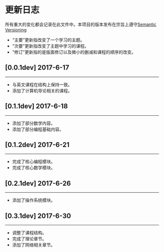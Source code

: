 # 更新日志

所有重大的变化都会记录在此文件中。本项目的版本发布在宗旨上遵守[Semantic Versioning](http://semver.org/lang/zh-CN/)

- “主要”更新指改变了一个学习的主题。
- “次要”更新指改变了主题中学习的课程。
- “修订”更新指的是版面修订以及微小的删减和课程的顺序的改变。

## [0.0.1dev] 2017-6-17

---

- 与英文课程在结构上保持一致。
- 添加了计算机导论相关的课程。

## [0.1.1dev] 2017-6-18

---

- 添加了部分数学内容。
- 添加了部分编程基础内容。

## [0.1.2dev] 2017-6-21

---

- 完成了核心编程模块。
- 完成了核心数学模块。

## [0.2.1dev] 2017-6-26

---

- 添加了操作系统模块。

## [0.3.1dev] 2017-6-30

---

- 调整了课程结构。
- 完成了理论章节。
- 添加了网络相关章节。